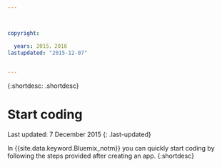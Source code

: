 ```yaml
---

 

copyright:

  years: 2015，2016
lastupdated: "2015-12-07"
 

---
```


{:shortdesc: .shortdesc}

# Start coding

Last updated:  7 December 2015
{: .last-updated}

In {{site.data.keyword.Bluemix_notm}} you can quickly start coding by following the steps provided after creating an app.
{:shortdesc}


